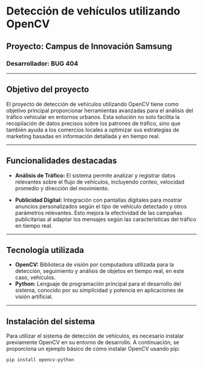 # Detección de vehículos utilizando OpenCV
## Proyecto: Campus de Innovación Samsung
### Desarrollador: BUG 404

---

## Objetivo del proyecto
El proyecto de detección de vehículos utilizando OpenCV tiene como objetivo principal proporcionar herramientas avanzadas para el análisis del tráfico vehicular en entornos urbanos. Esta solución no solo facilita la recopilación de datos precisos sobre los patrones de tráfico, sino que también ayuda a los comercios locales a optimizar sus estrategias de marketing basadas en información detallada y en tiempo real.

---

## Funcionalidades destacadas
- **Análisis de Tráfico:** El sistema permite analizar y registrar datos relevantes sobre el flujo de vehículos, incluyendo conteo, velocidad promedio y dirección del movimiento.

- **Publicidad Digital:** Integración con pantallas digitales para mostrar anuncios personalizados según el tipo de vehículo detectado y otros parámetros relevantes. Esto mejora la efectividad de las campañas publicitarias al adaptar los mensajes según las características del tráfico en tiempo real.

---

## Tecnología utilizada
- **OpenCV:** Biblioteca de visión por computadora utilizada para la detección, seguimiento y análisis de objetos en tiempo real, en este caso, vehículos.
- **Python:** Lenguaje de programación principal para el desarrollo del sistema, conocido por su simplicidad y potencia en aplicaciones de visión artificial.

---

## Instalación del sistema
Para utilizar el sistema de detección de vehículos, es necesario instalar previamente OpenCV en su entorno de desarrollo. A continuación, se proporciona un ejemplo básico de cómo instalar OpenCV usando pip:

```bash
pip install opencv-python
